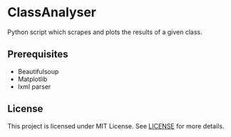 # ClassAnalyser
Python script which scrapes and plots the results of a given class. 
## Prerequisites
* Beautifulsoup
* Matplotlib
* lxml parser

## License
This project is licensed under MIT License. See [LICENSE](LICENSE) for more details.
